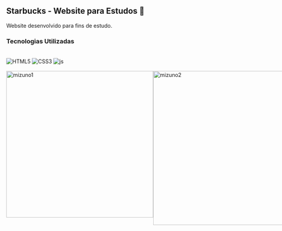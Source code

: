 ## Starbucks - Website para Estudos 📒

Website desenvolvido para fins de estudo.

### Tecnologias Utilizadas

<div style="display: inline_block"><br/>
    <img align="center" alt="HTML5"src="https://img.shields.io/badge/HTML5-E34F26?style=for-the-badge&logo=html5&logoColor=white"/>
    <img align="center" alt="CSS3"src="https://img.shields.io/badge/CSS3-1572B6?style=for-the-badge&logo=css3&logoColor=white"/>
    <img align="center" alt="js"src="https://img.shields.io/badge/JavaScript-F7DF1E?style=for-the-badge&logo=javascript&logoColor=black"/>
</div><br/>

<div style="display: flex"><br/>
<img align="center" alt="mizuno1"src="https://github.com/muriloalvesx/Starbucks-Website/assets/153781890/c17157c8-3d72-4bf7-baeb-8d65e0f8d9ac" width="390px"/>
<img align="center" alt="mizuno2"src="https://github.com/muriloalvesx/Starbucks-Website/assets/153781890/72e60714-d1e0-41c0-a1d5-09e243cccefe" width="410px"/>
</div><br/>
